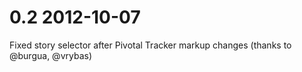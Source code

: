 # 0.2 2012-10-07

Fixed story selector after Pivotal Tracker markup changes (thanks to @burgua, @vrybas)